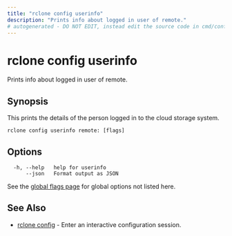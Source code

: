 ```yaml
---
title: "rclone config userinfo"
description: "Prints info about logged in user of remote."
# autogenerated - DO NOT EDIT, instead edit the source code in cmd/config/userinfo/ and as part of making a release run "make commanddocs"
---
```

# rclone config userinfo

Prints info about logged in user of remote.

## Synopsis

This prints the details of the person logged in to the cloud storage
system.

```
rclone config userinfo remote: [flags]
```

## Options

```
  -h, --help   help for userinfo
      --json   Format output as JSON
```

See the [global flags page](/flags/) for global options not listed here.

## See Also

<!-- markdownlint-capture -->
<!-- markdownlint-disable ul-style line-length -->

* [rclone config](/commands/rclone_config/)	 - Enter an interactive configuration session.


<!-- markdownlint-restore -->
